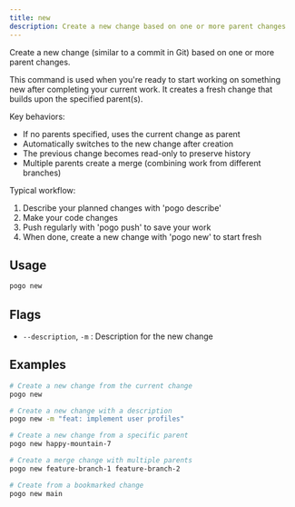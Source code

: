 ```yaml
---
title: new
description: Create a new change based on one or more parent changes
---
```


Create a new change (similar to a commit in Git) based on one or more parent changes.

This command is used when you're ready to start working on something new after
completing your current work. It creates a fresh change that builds upon the
specified parent(s).

Key behaviors:
- If no parents specified, uses the current change as parent
- Automatically switches to the new change after creation
- The previous change becomes read-only to preserve history
- Multiple parents create a merge (combining work from different branches)

Typical workflow:
1. Describe your planned changes with 'pogo describe'
2. Make your code changes
3. Push regularly with 'pogo push' to save your work
4. When done, create a new change with 'pogo new' to start fresh

## Usage

```bash
pogo new
```

## Flags

- `--description`, `-m` <string>: Description for the new change

## Examples

```bash
# Create a new change from the current change
pogo new

# Create a new change with a description
pogo new -m "feat: implement user profiles"

# Create a new change from a specific parent
pogo new happy-mountain-7

# Create a merge change with multiple parents
pogo new feature-branch-1 feature-branch-2

# Create from a bookmarked change
pogo new main
```

